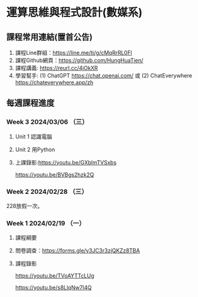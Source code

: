 # 運算思維與程式設計(數媒系)

## 課程常用連結(置首公告)

1. 課程Line群組：https://line.me/ti/g/cMqRrRL0Fl
2. 課程Github網頁：https://github.com/HungHuaTien/
3. 課程講義: https://reurl.cc/4jOkXR
4. 學習幫手: (1) ChatGPT https://chat.openai.com/ 或 (2) ChatEverywhere https://chateverywhere.app/zh

## 每週課程進度

### Week 3 2024/03/06 （三）

1. Unit 1 認識電腦
2. Unit 2 用Python
3. 上課錄影:https://youtu.be/GXblmTVSxbs
   
   https://youtu.be/BVBgs2hzk2Q




### Week 2 2024/02/28 （三）

228放假一次。
 

### Week 1 2024/02/19 （一）

1. 課程綱要
2. 問卷調查：https://forms.gle/y3JC3r3zjQKZz8TBA
3. 課程錄影
   
    https://youtu.be/TVoAYTTcLUg
   
    https://youtu.be/s8LlqNw7I4Q

